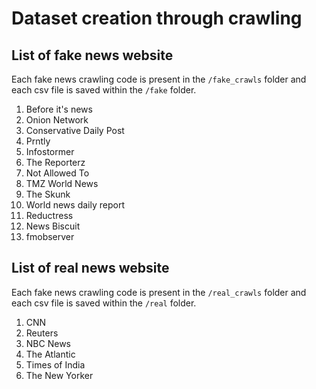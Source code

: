 # Dataset creation through crawling

## List of fake news website
Each fake news crawling code is present in the `/fake_crawls` folder and each csv file is saved
within the `/fake` folder. 

1. Before it's news 
2. Onion Network
3. Conservative Daily Post
4. Prntly
5. Infostormer
6. The Reporterz
7. Not Allowed To
8. TMZ World News
9. The Skunk 
10. World news daily report
11. Reductress
12. News Biscuit
13. fmobserver

## List of real news website
Each fake news crawling code is present in the `/real_crawls` folder and each csv file is saved
within the `/real` folder.

1. CNN
2. Reuters
3. NBC News
4. The Atlantic
5. Times of India
6. The New Yorker